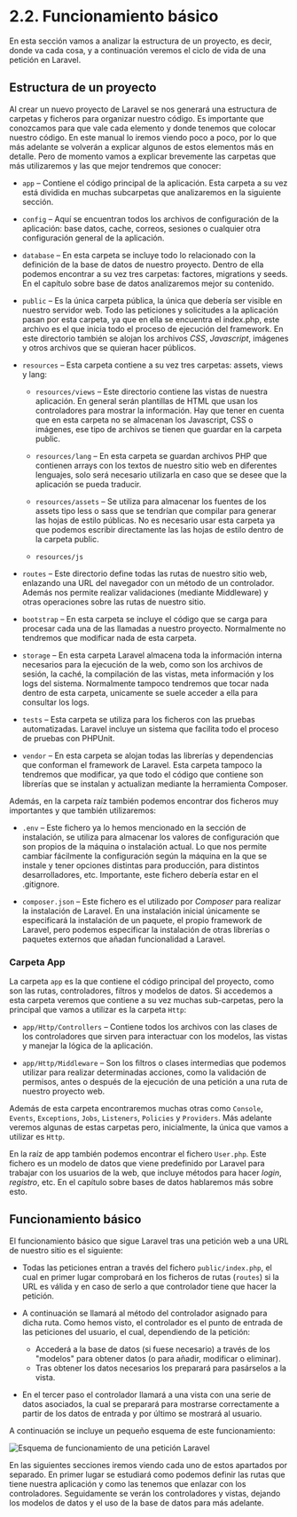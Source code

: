 # 2.2. Funcionamiento básico

En esta sección vamos a analizar la estructura de un proyecto, es decir, donde va cada cosa, y a continuación veremos el ciclo de vida de una petición en Laravel.

## Estructura de un proyecto

Al crear un nuevo proyecto de Laravel se nos generará una estructura de carpetas y ficheros para organizar nuestro código. Es importante que conozcamos para que vale cada elemento y donde tenemos que colocar nuestro código. En este manual lo iremos viendo poco a poco, por lo que más adelante se volverán a explicar algunos de estos elementos más en detalle. Pero de momento vamos a explicar brevemente las carpetas que más utilizaremos y las que mejor tendremos que conocer:

 - `app` – Contiene el código principal de la aplicación. Esta carpeta a su vez está dividida en muchas subcarpetas que analizaremos en la siguiente sección.

- `config` – Aquí se encuentran todos los archivos de configuración de la aplicación: base datos, cache, correos, sesiones o cualquier otra configuración general de la aplicación.

- `database` – En esta carpeta se incluye todo lo relacionado con la definición de la base de datos de nuestro proyecto. Dentro de ella podemos encontrar a su vez tres carpetas: factores, migrations y seeds. En el capítulo sobre base de datos analizaremos mejor su contenido.

- `public` – Es la única carpeta pública, la única que debería ser visible en nuestro servidor web. Todo las peticiones y solicitudes a la aplicación pasan por esta carpeta, ya que en ella se encuentra el index.php, este archivo es el que inicia todo el proceso de ejecución del framework. En este directorio también se alojan los archivos _CSS_, _Javascript_, imágenes y otros archivos que se quieran hacer públicos.

- `resources` – Esta carpeta contiene a su vez tres carpetas: assets, views y lang:

  - `resources/views` – Este directorio contiene las vistas de nuestra aplicación. En general serán plantillas de HTML que usan los controladores para mostrar la información. Hay que tener en cuenta que en esta carpeta no se almacenan los Javascript, CSS o imágenes, ese tipo de archivos se tienen que guardar en la carpeta public.

  - `resources/lang` – En esta carpeta se guardan archivos PHP que contienen arrays con los textos de nuestro sitio web en diferentes lenguajes, solo será necesario utilizarla en caso que se desee que la aplicación se pueda traducir.

  - `resources/assets` – Se utiliza para almacenar los fuentes de los assets tipo less o sass que se tendrían que compilar para generar las hojas de estilo públicas. No es necesario usar esta carpeta ya que podemos escribir directamente las las hojas de estilo dentro de la carpeta public.

  - `resources/js`

- `routes` – Este directorio define todas las rutas de nuestro sitio web, enlazando una URL del navegador con un método de un controlador. Además nos permite realizar validaciones (mediante Middleware) y otras operaciones sobre las rutas de nuestro sitio.

- `bootstrap` – En esta carpeta se incluye el código que se carga para procesar cada una de las llamadas a nuestro proyecto. Normalmente no tendremos que modificar nada de esta carpeta.

- `storage` – En esta carpeta Laravel almacena toda la información interna necesarios para la ejecución de la web, como son los archivos de sesión, la caché, la compilación de las vistas, meta información y los logs del sistema. Normalmente tampoco tendremos que tocar nada dentro de esta carpeta, unicamente se suele acceder a ella para consultar los logs.

- `tests` – Esta carpeta se utiliza para los ficheros con las pruebas automatizadas. Laravel incluye un sistema que facilita todo el proceso de pruebas con PHPUnit.

- `vendor` – En esta carpeta se alojan todas las librerías y dependencias que conforman el framework de Laravel. Esta carpeta tampoco la tendremos que modificar, ya que todo el código que contiene son librerías que se instalan y actualizan mediante la herramienta Composer.

Además, en la carpeta raíz también podemos encontrar dos ficheros muy importantes y que también utilizaremos:

- `.env` – Este fichero ya lo hemos mencionado en la sección de instalación, se utiliza para almacenar los valores de configuración que son propios de la máquina o instalación actual. Lo que nos permite cambiar fácilmente la configuración según la máquina en la que se instale y tener opciones distintas para producción, para distintos desarrolladores, etc. Importante, este fichero debería estar en el .gitignore.

- `composer.json` – Este fichero es el utilizado por _Composer_ para realizar la instalación de Laravel. En una instalación inicial únicamente se especificará la instalación de un paquete, el propio framework de Laravel, pero podemos especificar la instalación de otras librerías o paquetes externos que añadan funcionalidad a Laravel.

### Carpeta App

La carpeta `app` es la que contiene el código principal del proyecto, como son las rutas, controladores, filtros y modelos de datos. Si accedemos a esta carpeta veremos que contiene a su vez muchas sub-carpetas, pero la principal que vamos a utilizar es la carpeta `Http`:

- `app/Http/Controllers` – Contiene todos los archivos con las clases de los controladores que sirven para interactuar con los modelos, las vistas y manejar la lógica de la aplicación.

- `app/Http/Middleware` – Son los filtros o clases intermedias que podemos utilizar para realizar determinadas acciones, como la validación de permisos, antes o después de la ejecución de una petición a una ruta de nuestro proyecto web.

Además de esta carpeta encontraremos muchas otras como `Console`, `Events`, `Exceptions`, `Jobs`, `Listeners`, `Policies` y `Providers`. Más adelante veremos algunas de estas carpetas pero, inicialmente, la única que vamos a utilizar es `Http`.

En la raíz de app también podemos encontrar el fichero `User.php`. Este fichero es un modelo de datos que viene predefinido por Laravel para trabajar con los usuarios de la web, que incluye métodos para hacer _login_, _registro_, etc. En el capítulo sobre bases de datos hablaremos más sobre esto.

## Funcionamiento básico

El funcionamiento básico que sigue Laravel tras una petición web a una URL de nuestro sitio es el siguiente:

- Todas las peticiones entran a través del fichero `public/index.php`, el cual en primer lugar comprobará en los ficheros de rutas (`routes`) si la URL es válida y en caso de serlo a que controlador tiene que hacer la petición.

- A continuación se llamará al método del controlador asignado para dicha ruta. Como hemos visto, el controlador es el punto de entrada de las peticiones del usuario, el cual, dependiendo de la petición:

  - Accederá a la base de datos (si fuese necesario) a través de los "modelos" para obtener datos (o para añadir, modificar o eliminar).
  - Tras obtener los datos necesarios los preparará para pasárselos a la vista.

- En el tercer paso el controlador llamará a una vista con una serie de datos asociados, la cual se preparará para mostrarse correctamente a partir de los datos de entrada y por último se mostrará al usuario.

A continuación se incluye un pequeño esquema de este funcionamiento:

![Esquema de funcionamiento de una petición Laravel](./images/esquema_funcionamiento.png)

En las siguientes secciones iremos viendo cada uno de estos apartados por separado. En primer lugar se estudiará como podemos definir las rutas que tiene nuestra aplicación y como las tenemos que enlazar con los controladores. Seguidamente se verán los controladores y vistas, dejando los modelos de datos y el uso de la base de datos para más adelante.
